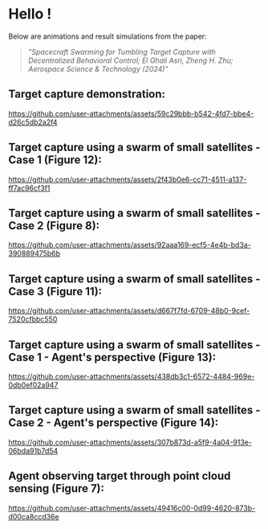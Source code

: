 # Hello !

Below are animations and result simulations from the paper:

>*"Spacecraft Swarming for Tumbling Target Capture with Decentralized Behavioral Control; El Ghali Asri, Zheng H. Zhu;  Aerospace Science & Technology (2024)"*

## **Target capture demonstration:**

https://github.com/user-attachments/assets/59c29bbb-b542-4fd7-bbe4-d26c5db2a2f4

## **Target capture using a swarm of small satellites - Case 1 (Figure 12):**

https://github.com/user-attachments/assets/2f43b0e6-cc71-4511-a137-ff7ac96cf3f1

## **Target capture using a swarm of small satellites - Case 2 (Figure 8):**

https://github.com/user-attachments/assets/92aaa169-ecf5-4e4b-bd3a-390889475b6b

## **Target capture using a swarm of small satellites - Case 3 (Figure 11):**

https://github.com/user-attachments/assets/d667f7fd-6709-48b0-9cef-7520cfbbc550

## **Target capture using a swarm of small satellites - Case 1 - Agent's perspective (Figure 13):**

https://github.com/user-attachments/assets/438db3c1-6572-4484-969e-0db0ef02a947

## **Target capture using a swarm of small satellites - Case 2 - Agent's perspective (Figure 14):**

https://github.com/user-attachments/assets/307b873d-a5f9-4a04-913e-06bda91b7d54

## **Agent observing target through point cloud sensing (Figure 7):**

https://github.com/user-attachments/assets/49416c00-0d99-4620-873b-d00ca8ccd36e
